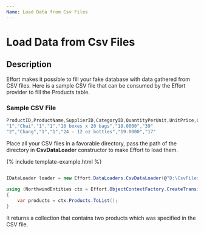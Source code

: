 ```yaml
---
Name: Load Data from Csv Files
---
```


# Load Data from Csv Files

## Description

Effort makes it possible to fill your fake database with data gathered from CSV files. Here is a sample CSV file that can be consumed by the Effort provider to fill the Products table.

### Sample CSV File
```csharp
ProductID,ProductName,SupplierID,CategoryID,QuantityPerUnit,UnitPrice,UnitsInStock
"1","Chai","1","1","10 boxes x 20 bags","18.0000","39"
"2","Chang","1","1","24 - 12 oz bottles","19.0000","17"
```

Place all your CSV files in a favorable directory, pass the path of the directory in **CsvDataLoader** constructor to make Effort to load them.

{% include template-example.html %} 
```csharp

IDataLoader loader = new Effort.DataLoaders.CsvDataLoader(@"D:\CsvFiles")
    
using (NorthwindEntities ctx = Effort.ObjectContextFactory.CreateTransient(loader))
{
    var products = ctx.Products.ToList();
}

```

It returns a collection that contains two products which was specified in the CSV file. 


